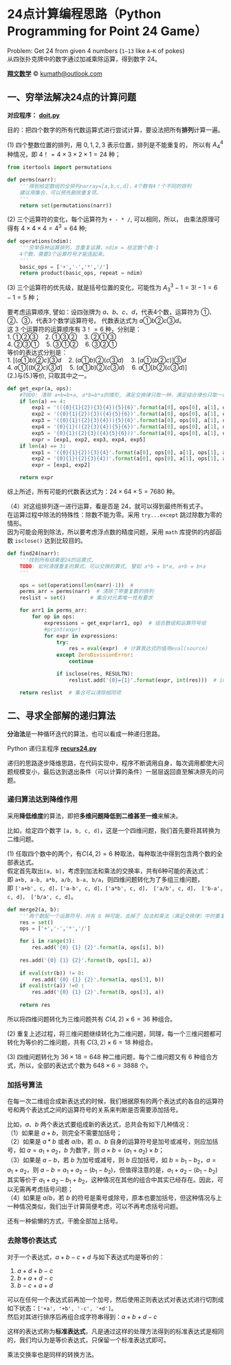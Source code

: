 # 24点计算编程思路（Python Programming for Point 24 Game）

Problem:
Get 24 from given 4 numbers (`1~13` like `A~K` of pokes)  
从四张扑克牌中的数字通过加减乘除运算，得到数字 24。

[**翔文数学**](https//www.geogebra.com/m/kumath) &copy; <kumath@outlook.com>

## 一、穷举法解决24点的计算问题

**对应程序：** [**doit.py**](src/do24.py)

目的：把四个数字的所有代数运算式进行尝试计算，要设法把所有**排列**计算一遍。  

(1) 四个整数位置的排列，用 $0,1,2,3$ 表示位置，排列是不能重复的，
所以有 $A_4^4$ 种情况，即 $4！=4\times 3\times 2\times 1=24$ 种；

~~~python
from itertools import permutations

def perms(narr):
    '''得到给定数组的全排列narray=[a,b,c,d]，4个数有4！个不同的排列
    建议用集合，可以预先删除重复项。
    '''
    return set(permutations(narr))
~~~

(2) 三个运算符的变化，每个运算符为 `+ - * /`, 可以相同，所以，
由乘法原理可得有 $4\times 4\times 4 = 4^3 = 64$ 种;  

~~~python
def operations(ndim):
    '''穷举各种运算排列，含重复运算，ndim = 给定数个数-1
    4个数，需要3个运算符号才能连起来。
    '''
    basic_ops = ['+','-','*','/']
    return product(basic_ops, repeat = ndim)
~~~

(3) 三个运算符的优先级，就是括号位置的变化，可能性为 $A_3^3-1=3!-1 = 6-1 = 5$ 种；  

要考虑运算顺序, 譬如：设四张牌为 $a、b、c、d$，代表4个数，运算符为 $①、②、③$，代表3个数学运算符号。
    代数表达式为 $a ① b ② c ③ d$。  
    这 3 个运算符的运算顺序有 $3！=6$ 种，分别是：  
    $1. \;①②③ \quad 2. \;①③② \quad 3. \;②①③$  
    $4. \;②③① \quad 5. \;③①② \quad 6. \;③②①$  
    等价的表达式分别是：  
    $1.\; [(a①b)②c]③d \quad 2. \; (a①b)②(c③d) \quad 3.\; [a①(b②c)]③d$  
    $4.\; a①[(b②c)③d] \quad 5. \; (a①b)②(c③d) \quad 6.\; a①[b②(c③d)]$  
    (2.)与(5.)等价, 只取其中之一。

~~~python
def get_expr(a, ops):
    #TODO: 清除 a+b=b+a, a*b=b*a的情形, 满足交换律只取一种，满足结合律也只取一种。
    if len(a) == 4:
        exp1 = '(({0}{1}{2}){3}{4}){5}{6}'.format(a[0], ops[0], a[1], ops[1], a[2], ops[2], a[3])
        exp2 = '({0}{1}{2}){3}({4}{5}{6})'.format(a[0], ops[0], a[1], ops[1], a[2], ops[2], a[3])
        exp3 = '({0}{1}({2}{3}{4})){5}{6}'.format(a[0], ops[0], a[1], ops[1], a[2], ops[2], a[3])
        exp4 = '{0}{1}(({2}{3}{4}){5}{6})'.format(a[0], ops[0], a[1], ops[1], a[2], ops[2], a[3])
        exp5 = '{0}{1}({2}{3}({4}{5}{6}))'.format(a[0], ops[0], a[1], ops[1], a[2], ops[2], a[3])
        expr = [exp1, exp2, exp3, exp4, exp5]
    if len(a) == 3:
        exp1 = '({0}{1}{2}){3}{4}'.format(a[0], ops[0], a[1], ops[1], a[2])
        exp2 = '{0}{1}({2}{3}{4})'.format(a[0], ops[0], a[1], ops[1], a[2])
        expr = [exp1, exp2]

    return expr
~~~

综上所述，所有可能的代数表达式为：$24\times 64\times 5=7680$ 种。

（4）对这组排列逐一进行运算，看是否是 $24$，就可以得到最终所有式子。  
在运算过程中除法的特殊性：除数不能为零。采用 `try...except` 跳过除数为零的情形。  
因为可能会用到除法，所以要考虑浮点数的精度问题，采用 `math` 库提供的内部函数 `isclose()` 达到比较目的。

~~~python
def find24(narr):
    '''找到所有结果是24的运算式,
    TODO: 如何清理重复的算式，可以交换的算式, 譬如 a*b = b*a, a+b = b+a
    '''

    ops = set(operations(len(narr)-1))  #
    perms_arr = perms(narr)  # 清除了带重复数的排列
    reslist = set()        # 集合对元素唯一性有要求

    for arr1 in perms_arr:
        for op in ops:
            expressions = get_expr(arr1, op)  # 组合数组和运算符号组
            #print(expr)
            for expr in expressions:
                try:
                    res = eval(expr)  # 计算表达式的值用eval(source)
                except ZeroDivisionError:
                    continue

                if isclose(res, RESULTN):
                    reslist.add('{0}={1}'.format(expr, int(res)))  # int(24.0)=24

    return reslist  # 集合可以清除相同项
~~~

## 二、寻求全部解的递归算法

**分治法**是一种循环迭代的算法，也可以看成一种递归思路。

Python 递归主程序 [**recurs24.py**](src/recurs24.py)

递归的思路逐步降维思路，在代码实现中，程序不断调用自身，每次调用都使大问题规模变小，最后达到退出条件（可以计算的条件）一层层返回直至解决原先的问题。

### 递归算法达到降维作用

采用**降低维度**的算法，即把**多维问题降低到二维甚至一维**来解决。

比如，给定四个数字 `[a, b, c, d]`，这是一个四维问题，我们首先要将其转换为二维问题。  

(1) 任取四个数中的两个，有$C(4, 2)=6$ 种取法，每种取法中得到包含两个数的全部表达式。  
假定首先取出`[a, b]`，考虑到加法和乘法的交换率，共有6种可能的表达式：  
即 `a+b, a-b, a*b, a/b, b-a, b/a`，则四维问题转化为了多组三维问题，  
即 `['a+b', c, d]，['a-b', c, d]，['a*b', c, d]， ['a/b', c, d]， ['b-a', c, d]， ['b/a', c, d]`。

~~~python
def merge2(a, b):
    '''两个数配一个运算符号，共有 6 种可能，去掉了 加法和乘法（满足交换律）中的重复项。a+b,a-b,a*b, b-a,a/b,b/a，注意排除掉除数为0的情形。'''
    res = set()
    ops = ['+','-','*','/']

    for i in range(3):
        res.add('{0} {1} {2}'.format(a, ops[i], b))
    
    res.add('{0} {1} {2}'.format(b, ops[1], a))
    
    if eval(str(b)) != 0:
        res.add('{0} {1} {2}'.format(a, ops[3], b))
    if eval(str(a)) !=0 :
        res.add('{0} {1} {2}'.format(b, ops[3], a))
    
    return res
~~~

所以将四维问题转化为三维问题共有 $C(4, 2) \times 6 = 36$ 种组合。  

(2) 重复上述过程，将三维问题继续转化为二维问题，同理，每一个三维问题都可转化为等价的二维问题，共有 $C(3, 2) \times 6 = 18$ 种组合。

(3) 四维问题转化为 $36 \times 18 = 648$ 种二维问题，每个二维问题又有 $6$ 种组合方式，所以，全部的表达式个数为 $648 \times 6 = 3888$ 个。

### 加括号算法

在每一次二维组合成新表达式的时候，我们根据原有的两个表达式的各自的运算符号和两个表达式之间的运算符号的关系来判断是否需要添加括号。

比如，$a、b$ 两个表达式要组成新的表达式，总共会有如下几种情况：  
（1）如果是 $a + b$，则完全不需要加括号；  
（2）如果是 $a * b$ 或者 $a / b$，若 $a、b$ 自身的运算符号是加号或减号，则应加括号，如 $a = a_1 + a_2，b$ 为数字，则 $a \times b = (a_1 + a_2) \times b$；  
（3）如果是 $a - b$，若 $b$ 为加号或减号，则 $b$ 应加括号，如 $b = b_1 - b_2，a = a_1 + a_2$，则 $a - b = a_1 + a_2 - (b_1 - b_2)$，但值得注意的是，$a_1 + a_2 - (b_1 - b_2)$ 其实等价于 $a_1 + a_2 - b_1 + b_2$，这种情况在其他的组合中其实已经存在。因此，可以无需再考虑括号问题；  
（4）如果是 $a / b$，若 $b$ 的符号是乘号或除号，原本也要加括号，但这种情况与上一种情况类似，我们出于计算简便考虑，可以不再考虑括号问题。

还有一种偷懒的方式，干脆全部加上括号。

### 去除等价表达式

对于一个表达式，$a + b - c + d$ 与如下表达式均是等价的：  

1) $a + d + b - c$
2) $b + a + d - c$
3) $b - c + a + d$

可以在任何一个表达式前再加一个加号，然后使用正则表达式对表达式进行切割成如下状态：`['+a', '+b', '-c', '+d']`。  
然后对其进行排序后再组合成字符串得到：$a + b + d - c$

这样的表达式称为**标准表达式**，凡是通过这样的处理方法得到的标准表达式是相同的，我们均认为是等价表达式，只保留一个标准表达式即可。

乘法交换率也是同样的转换方法。
